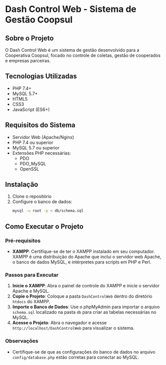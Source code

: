 # Dash Control Web - Sistema de Gestão Coopsul

## Sobre o Projeto
O Dash Control Web é um sistema de gestão desenvolvido para a Cooperativa Coopsul, focado no controle de coletas, gestão de cooperados e empresas parceiras.

## Tecnologias Utilizadas

- PHP 7.4+
- MySQL 5.7+
- HTML5
- CSS3
- JavaScript (ES6+)

## Requisitos do Sistema

- Servidor Web (Apache/Nginx)
- PHP 7.4 ou superior
- MySQL 5.7 ou superior
- Extensões PHP necessárias:
  - PDO
  - PDO_MySQL
  - OpenSSL

## Instalação

1. Clone o repositório
2. Configure o banco de dados:
   ```bash
   mysql -u root -p < db/schema.sql
   ```

## Como Executar o Projeto

### Pré-requisitos
- **XAMPP**: Certifique-se de ter o XAMPP instalado em seu computador. XAMPP é uma distribuição do Apache que inclui o servidor web Apache, o banco de dados MySQL, e intérpretes para scripts em PHP e Perl.

### Passos para Executar
1. **Inicie o XAMPP**: Abra o painel de controle do XAMPP e inicie o servidor Apache e MySQL.
2. **Copie o Projeto**: Coloque a pasta `DashControlWeb` dentro do diretório `htdocs` do XAMPP.
3. **Importe o Banco de Dados**: Use o phpMyAdmin para importar o arquivo `schema.sql` localizado na pasta `db` para criar as tabelas necessárias no MySQL.
4. **Acesse o Projeto**: Abra o navegador e acesse `http://localhost/DashControlWeb` para visualizar o sistema.

### Observações
- Certifique-se de que as configurações do banco de dados no arquivo `config/database.php` estão corretas para conectar ao MySQL.
